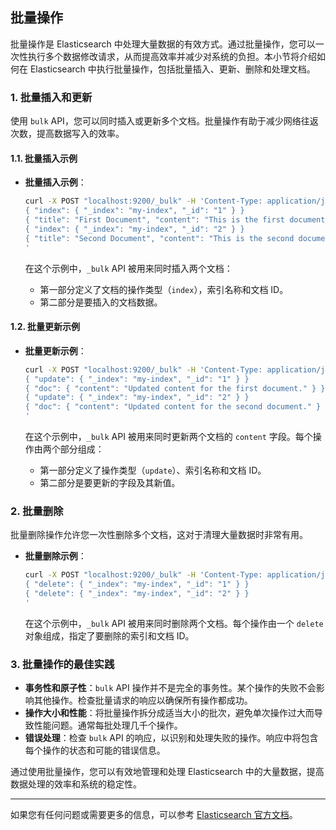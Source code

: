 ## 批量操作

批量操作是 Elasticsearch 中处理大量数据的有效方式。通过批量操作，您可以一次性执行多个数据修改请求，从而提高效率并减少对系统的负担。本小节将介绍如何在 Elasticsearch 中执行批量操作，包括批量插入、更新、删除和处理文档。

### 1. 批量插入和更新

使用 `bulk` API，您可以同时插入或更新多个文档。批量操作有助于减少网络往返次数，提高数据写入的效率。

#### 1.1. 批量插入示例

- **批量插入示例**：

  ```sh
  curl -X POST "localhost:9200/_bulk" -H 'Content-Type: application/json' -d'
  { "index": { "_index": "my-index", "_id": "1" } }
  { "title": "First Document", "content": "This is the first document." }
  { "index": { "_index": "my-index", "_id": "2" } }
  { "title": "Second Document", "content": "This is the second document." }
  '
  ```

  在这个示例中，`_bulk` API 被用来同时插入两个文档：
  - 第一部分定义了文档的操作类型（`index`），索引名称和文档 ID。
  - 第二部分是要插入的文档数据。

#### 1.2. 批量更新示例

- **批量更新示例**：

  ```sh
  curl -X POST "localhost:9200/_bulk" -H 'Content-Type: application/json' -d'
  { "update": { "_index": "my-index", "_id": "1" } }
  { "doc": { "content": "Updated content for the first document." } }
  { "update": { "_index": "my-index", "_id": "2" } }
  { "doc": { "content": "Updated content for the second document." } }
  '
  ```

  在这个示例中，`_bulk` API 被用来同时更新两个文档的 `content` 字段。每个操作由两个部分组成：
  - 第一部分定义了操作类型（`update`）、索引名称和文档 ID。
  - 第二部分是要更新的字段及其新值。

### 2. 批量删除

批量删除操作允许您一次性删除多个文档，这对于清理大量数据时非常有用。

- **批量删除示例**：

  ```sh
  curl -X POST "localhost:9200/_bulk" -H 'Content-Type: application/json' -d'
  { "delete": { "_index": "my-index", "_id": "1" } }
  { "delete": { "_index": "my-index", "_id": "2" } }
  '
  ```

  在这个示例中，`_bulk` API 被用来同时删除两个文档。每个操作由一个 `delete` 对象组成，指定了要删除的索引和文档 ID。

### 3. 批量操作的最佳实践

- **事务性和原子性**：`bulk` API 操作并不是完全的事务性。某个操作的失败不会影响其他操作。检查批量请求的响应以确保所有操作都成功。
- **操作大小和性能**：将批量操作拆分成适当大小的批次，避免单次操作过大而导致性能问题。通常每批处理几千个操作。
- **错误处理**：检查 `bulk` API 的响应，以识别和处理失败的操作。响应中将包含每个操作的状态和可能的错误信息。

通过使用批量操作，您可以有效地管理和处理 Elasticsearch 中的大量数据，提高数据处理的效率和系统的稳定性。

---

如果您有任何问题或需要更多的信息，可以参考 [Elasticsearch 官方文档](https://www.elastic.co/guide/en/elasticsearch/reference/current/docs-bulk.html)。